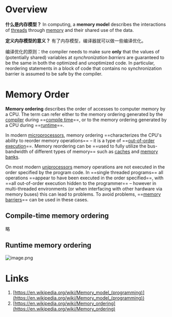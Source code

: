 # Overview
**什么是内存模型？**
In computing, a **memory model** describes the interactions of [threads](https://en.wikipedia.org/wiki/Thread_(computing)) through [memory](https://en.wikipedia.org/wiki/Memory_(computing)) and their shared use of the data.

**定义内存模型的意义？**
有了内存模型，编译器就可以做一些编译优化。

编译优化的原则：the compiler needs to make sure **only** that the values of (potentially shared) variables at _synchronization barriers_ are guaranteed to be the same in both the optimized and unoptimized code. In particular, reordering statements in a block of code that contains no synchronization barrier is assumed to be safe by the compiler.

# Memory Order
**Memory ordering** describes the order of accesses to computer memory by a CPU. The term can refer either to the memory ordering generated by the [compiler](https://en.wikipedia.org/wiki/Compiler) during ==[compile time](https://en.wikipedia.org/wiki/Compile_time)==, or to the memory ordering generated by a CPU during ==[runtime](https://en.wikipedia.org/wiki/Run_time_(program_lifecycle_phase))==.

In modern [microprocessors](https://en.wikipedia.org/wiki/Microprocessor), memory ordering ==characterizes the CPU's ability to reorder memory operations== – it is a type of ==[out-of-order execution](https://en.wikipedia.org/wiki/Out-of-order_execution)==. Memory reordering can be ==used to fully utilize the bus-bandwidth of different types of memory== such as [caches](https://en.wikipedia.org/wiki/CPU_cache#Cache_entries) and [memory banks](https://en.wikipedia.org/wiki/Memory_bank).

On most modern [uniprocessors](https://en.wikipedia.org/wiki/Uniprocessor_system) memory operations are not executed in the order specified by the program code. In ==single threaded programs== all operations ==appear to have been executed in the order specified==, with ==all out-of-order execution hidden to the programmer== – however in multi-threaded environments (or when interfacing with other hardware via memory buses) this can lead to problems. To avoid problems, ==[memory barriers](https://en.wikipedia.org/wiki/Memory_barrier)== can be used in these cases.

## Compile-time memory ordering

略


## Runtime memory ordering


![image.png](https://littleneko.oss-cn-beijing.aliyuncs.com/img/1631122823063-83f21415-ed33-4448-b7fb-44a6dccd6cf7.png)


# Links

1. [https://en.wikipedia.org/wiki/Memory_model_(programming)](https://en.wikipedia.org/wiki/Memory_model_(programming))
1. [https://en.wikipedia.org/wiki/Memory_ordering](https://en.wikipedia.org/wiki/Memory_ordering)
